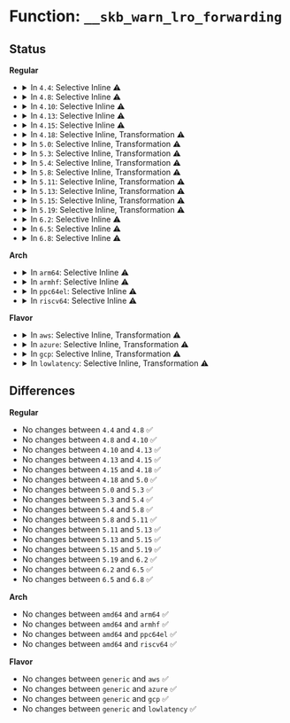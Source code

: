 # Function: <code>__skb_warn_lro_forwarding</code>

## Status
<b>Regular</b>
<ul>
<li>
<details>
<summary>In <code>4.4</code>: Selective Inline ⚠️</summary>

```c
void __skb_warn_lro_forwarding(const struct sk_buff *skb);
```

**Collision:** Unique Global

**Inline:** Selective

**Transformation:** False

**Instances:**

```
In net/core/skbuff.c (ffffffff81705ad0)
Location: net/core/skbuff.c:4176
Inline: True
Direct callers:
  - net/ipv4/ip_forward.c:ip_forward
  - net/ipv6/ip6_output.c:ip6_forward
```
**Symbols:**

```
ffffffff81705ad0-ffffffff81705afb: __skb_warn_lro_forwarding (STB_GLOBAL)
```
</details>
</li>
<li>
<details>
<summary>In <code>4.8</code>: Selective Inline ⚠️</summary>

```c
void __skb_warn_lro_forwarding(const struct sk_buff *skb);
```

**Collision:** Unique Global

**Inline:** Selective

**Transformation:** False

**Instances:**

```
In net/core/skbuff.c (ffffffff8176c7a0)
Location: net/core/skbuff.c:4217
Inline: True
Direct callers:
  - net/ipv4/ip_forward.c:ip_forward
  - net/ipv6/ip6_output.c:ip6_forward
```
**Symbols:**

```
ffffffff8176c7a0-ffffffff8176c7cb: __skb_warn_lro_forwarding (STB_GLOBAL)
```
</details>
</li>
<li>
<details>
<summary>In <code>4.10</code>: Selective Inline ⚠️</summary>

```c
void __skb_warn_lro_forwarding(const struct sk_buff *skb);
```

**Collision:** Unique Global

**Inline:** Selective

**Transformation:** False

**Instances:**

```
In net/core/skbuff.c (ffffffff81799970)
Location: net/core/skbuff.c:4261
Inline: True
Direct callers:
  - net/ipv4/ip_forward.c:ip_forward
  - net/ipv6/ip6_output.c:ip6_forward
```
**Symbols:**

```
ffffffff81799970-ffffffff8179999b: __skb_warn_lro_forwarding (STB_GLOBAL)
```
</details>
</li>
<li>
<details>
<summary>In <code>4.13</code>: Selective Inline ⚠️</summary>

```c
void __skb_warn_lro_forwarding(const struct sk_buff *skb);
```

**Collision:** Unique Global

**Inline:** Selective

**Transformation:** False

**Instances:**

```
In net/core/skbuff.c (ffffffff817b8610)
Location: net/core/skbuff.c:4355
Inline: True
Direct callers:
  - net/ipv4/ip_forward.c:ip_forward
  - net/ipv6/ip6_output.c:ip6_forward
```
**Symbols:**

```
ffffffff817b8610-ffffffff817b863b: __skb_warn_lro_forwarding (STB_GLOBAL)
```
</details>
</li>
<li>
<details>
<summary>In <code>4.15</code>: Selective Inline ⚠️</summary>

```c
void __skb_warn_lro_forwarding(const struct sk_buff *skb);
```

**Collision:** Unique Global

**Inline:** Selective

**Transformation:** False

**Instances:**

```
In net/core/skbuff.c (ffffffff81830fe0)
Location: net/core/skbuff.c:4743
Inline: True
Direct callers:
  - net/ipv4/ip_forward.c:ip_forward
  - net/ipv6/ip6_output.c:ip6_forward
  - net/ipv6/seg6_local.c:input_action_end_dx2
```
**Symbols:**

```
ffffffff81830fe0-ffffffff8183100b: __skb_warn_lro_forwarding (STB_GLOBAL)
```
</details>
</li>
<li>
<details>
<summary>In <code>4.18</code>: Selective Inline, Transformation ⚠️</summary>

```c
void __skb_warn_lro_forwarding(const struct sk_buff *skb);
```

**Collision:** Unique Global

**Inline:** Selective

**Transformation:** True

**Instances:**

```
In net/core/skbuff.c (0)
Location: net/core/skbuff.c:4782
Inline: True
Direct callers:
  - net/ipv4/ip_forward.c:ip_forward
  - net/ipv6/ip6_output.c:ip6_forward
  - net/ipv6/seg6_local.c:input_action_end_dx2
```
**Symbols:**

```
ffffffff8188345a-ffffffff8188346f: __skb_warn_lro_forwarding.cold.84 (STB_LOCAL)
ffffffff8187b490-ffffffff8187b4ad: __skb_warn_lro_forwarding (STB_GLOBAL)
```
</details>
</li>
<li>
<details>
<summary>In <code>5.0</code>: Selective Inline, Transformation ⚠️</summary>

```c
void __skb_warn_lro_forwarding(const struct sk_buff *skb);
```

**Collision:** Unique Global

**Inline:** Selective

**Transformation:** True

**Instances:**

```
In net/core/skbuff.c (ffffffff818a3ea1)
Location: net/core/skbuff.c:4804
Inline: True
Direct callers:
  - net/ipv4/ip_forward.c:ip_forward
  - net/ipv6/ip6_output.c:ip6_forward
  - net/ipv6/seg6_local.c:input_action_end_dx2
```
**Symbols:**

```
ffffffff818a3ea1-ffffffff818a3eb6: __skb_warn_lro_forwarding.cold.85 (STB_LOCAL)
ffffffff8189c2d0-ffffffff8189c2ed: __skb_warn_lro_forwarding (STB_GLOBAL)
```
</details>
</li>
<li>
<details>
<summary>In <code>5.3</code>: Selective Inline, Transformation ⚠️</summary>

```c
void __skb_warn_lro_forwarding(const struct sk_buff *skb);
```

**Collision:** Unique Global

**Inline:** Selective

**Transformation:** True

**Instances:**

```
In net/core/skbuff.c (ffffffff818eecc6)
Location: net/core/skbuff.c:4989
Inline: True
Direct callers:
  - net/ipv4/ip_forward.c:ip_forward
  - net/ipv6/ip6_output.c:ip6_forward
  - net/ipv6/seg6_local.c:input_action_end_dx2
```
**Symbols:**

```
ffffffff818eecc6-ffffffff818eecdb: __skb_warn_lro_forwarding.cold (STB_LOCAL)
ffffffff818e6b50-ffffffff818e6b6d: __skb_warn_lro_forwarding (STB_GLOBAL)
```
</details>
</li>
<li>
<details>
<summary>In <code>5.4</code>: Selective Inline, Transformation ⚠️</summary>

```c
void __skb_warn_lro_forwarding(const struct sk_buff *skb);
```

**Collision:** Unique Global

**Inline:** Selective

**Transformation:** True

**Instances:**

```
In net/core/skbuff.c (ffffffff81920ca2)
Location: net/core/skbuff.c:5001
Inline: True
Direct callers:
  - net/ipv4/ip_forward.c:ip_forward
  - net/ipv6/ip6_output.c:ip6_forward
  - net/ipv6/seg6_local.c:input_action_end_dx2
```
**Symbols:**

```
ffffffff81920ca2-ffffffff81920cb7: __skb_warn_lro_forwarding.cold (STB_LOCAL)
ffffffff81918ca0-ffffffff81918cbd: __skb_warn_lro_forwarding (STB_GLOBAL)
```
</details>
</li>
<li>
<details>
<summary>In <code>5.8</code>: Selective Inline, Transformation ⚠️</summary>

```c
void __skb_warn_lro_forwarding(const struct sk_buff *skb);
```

**Collision:** Unique Global

**Inline:** Selective

**Transformation:** True

**Instances:**

```
In net/core/skbuff.c (ffffffff819f4a2f)
Location: net/core/skbuff.c:5103
Inline: True
Direct callers:
  - net/ipv4/ip_forward.c:ip_forward
  - net/ipv6/ip6_output.c:ip6_forward
  - net/ipv6/seg6_local.c:input_action_end_dx2
```
**Symbols:**

```
ffffffff819f4a2f-ffffffff819f4a44: __skb_warn_lro_forwarding.cold (STB_LOCAL)
ffffffff819ea5c0-ffffffff819ea5e0: __skb_warn_lro_forwarding (STB_GLOBAL)
```
</details>
</li>
<li>
<details>
<summary>In <code>5.11</code>: Selective Inline, Transformation ⚠️</summary>

```c
void __skb_warn_lro_forwarding(const struct sk_buff *skb);
```

**Collision:** Unique Global

**Inline:** Selective

**Transformation:** True

**Instances:**

```
In net/core/skbuff.c (ffffffff81c309a8)
Location: net/core/skbuff.c:5170
Inline: True
Direct callers:
  - net/ipv4/ip_forward.c:ip_forward
  - net/ipv6/ip6_output.c:ip6_forward
  - net/ipv6/seg6_local.c:input_action_end_dx2
```
**Symbols:**

```
ffffffff81c309a8-ffffffff81c309bd: __skb_warn_lro_forwarding.cold (STB_LOCAL)
ffffffff819ea300-ffffffff819ea320: __skb_warn_lro_forwarding (STB_GLOBAL)
```
</details>
</li>
<li>
<details>
<summary>In <code>5.13</code>: Selective Inline, Transformation ⚠️</summary>

```c
void __skb_warn_lro_forwarding(const struct sk_buff *skb);
```

**Collision:** Unique Global

**Inline:** Selective

**Transformation:** True

**Instances:**

```
In net/core/skbuff.c (ffffffff81c22c8f)
Location: net/core/skbuff.c:5258
Inline: True
Direct callers:
  - net/ipv4/ip_forward.c:ip_forward
  - net/ipv6/ip6_output.c:ip6_forward
  - net/ipv6/seg6_local.c:input_action_end_dx2
```
**Symbols:**

```
ffffffff81c22c8f-ffffffff81c22ca4: __skb_warn_lro_forwarding.cold (STB_LOCAL)
ffffffff819d08c0-ffffffff819d08e0: __skb_warn_lro_forwarding (STB_GLOBAL)
```
</details>
</li>
<li>
<details>
<summary>In <code>5.15</code>: Selective Inline, Transformation ⚠️</summary>

```c
void __skb_warn_lro_forwarding(const struct sk_buff *skb);
```

**Collision:** Unique Global

**Inline:** Selective

**Transformation:** True

**Instances:**

```
In net/core/skbuff.c (ffffffff81d35117)
Location: net/core/skbuff.c:5326
Inline: True
Direct callers:
  - net/ipv4/ip_forward.c:ip_forward
  - net/ipv6/ip6_output.c:ip6_forward
  - net/ipv6/seg6_local.c:input_action_end_dx2
```
**Symbols:**

```
ffffffff81d35117-ffffffff81d3512c: __skb_warn_lro_forwarding.cold (STB_LOCAL)
ffffffff81a804c0-ffffffff81a804e0: __skb_warn_lro_forwarding (STB_GLOBAL)
```
</details>
</li>
<li>
<details>
<summary>In <code>5.19</code>: Selective Inline, Transformation ⚠️</summary>

```c
void __skb_warn_lro_forwarding(const struct sk_buff *skb);
```

**Collision:** Unique Global

**Inline:** Selective

**Transformation:** True

**Instances:**

```
In net/core/skbuff.c (ffffffff81f01674)
Location: net/core/skbuff.c:5240
Inline: True
Direct callers:
  - net/ipv4/ip_forward.c:ip_forward
  - net/ipv6/ip6_output.c:ip6_forward
  - net/ipv6/seg6_local.c:input_action_end_dx2
```
**Symbols:**

```
ffffffff81f01674-ffffffff81f01689: __skb_warn_lro_forwarding.cold (STB_LOCAL)
ffffffff81bf4b50-ffffffff81bf4b7a: __skb_warn_lro_forwarding (STB_GLOBAL)
```
</details>
</li>
<li>
<details>
<summary>In <code>6.2</code>: Selective Inline ⚠️</summary>

```c
void __skb_warn_lro_forwarding(const struct sk_buff *skb);
```

**Collision:** Unique Global

**Inline:** Selective

**Transformation:** False

**Instances:**

```
In net/core/skbuff.c (ffffffff81da2a00)
Location: net/core/skbuff.c:5442
Inline: True
Direct callers:
  - net/ipv4/ip_forward.c:ip_forward
  - net/ipv6/ip6_output.c:ip6_forward
  - net/ipv6/seg6_local.c:input_action_end_dx2
```
**Symbols:**

```
ffffffff81da2a00-ffffffff81da2a46: __skb_warn_lro_forwarding (STB_GLOBAL)
```
</details>
</li>
<li>
<details>
<summary>In <code>6.5</code>: Selective Inline ⚠️</summary>

```c
void __skb_warn_lro_forwarding(const struct sk_buff *skb);
```

**Collision:** Unique Global

**Inline:** Selective

**Transformation:** False

**Instances:**

```
In net/core/skbuff.c (ffffffff81e11590)
Location: net/core/skbuff.c:5640
Inline: True
Direct callers:
  - net/ipv4/ip_forward.c:ip_forward
  - net/ipv6/ip6_output.c:ip6_forward
  - net/ipv6/seg6_local.c:input_action_end_dx2
```
**Symbols:**

```
ffffffff81e11590-ffffffff81e115d6: __skb_warn_lro_forwarding (STB_GLOBAL)
```
</details>
</li>
<li>
<details>
<summary>In <code>6.8</code>: Selective Inline ⚠️</summary>

```c
void __skb_warn_lro_forwarding(const struct sk_buff *skb);
```

**Collision:** Unique Global

**Inline:** Selective

**Transformation:** False

**Instances:**

```
In net/core/skbuff.c (ffffffff81ece0d0)
Location: net/core/skbuff.c:5771
Inline: True
Direct callers:
  - net/ipv4/ip_forward.c:ip_forward
  - net/ipv6/ip6_output.c:ip6_forward
  - net/ipv6/seg6_local.c:input_action_end_dx2
```
**Symbols:**

```
ffffffff81ece0d0-ffffffff81ece11d: __skb_warn_lro_forwarding (STB_GLOBAL)
```
</details>
</li>
</ul>
<b>Arch</b>
<ul>
<li>
<details>
<summary>In <code>arm64</code>: Selective Inline ⚠️</summary>

```c
void __skb_warn_lro_forwarding(const struct sk_buff *skb);
```

**Collision:** Unique Global

**Inline:** Selective

**Transformation:** False

**Instances:**

```
In net/core/skbuff.c (ffff800010bb1d88)
Location: net/core/skbuff.c:5001
Inline: True
Direct callers:
  - net/ipv4/ip_forward.c:ip_forward
  - net/ipv6/ip6_output.c:ip6_forward
  - net/ipv6/seg6_local.c:input_action_end_dx2
```
**Symbols:**

```
ffff800010bb1d88-ffff800010bb1dc8: __skb_warn_lro_forwarding (STB_GLOBAL)
```
</details>
</li>
<li>
<details>
<summary>In <code>armhf</code>: Selective Inline ⚠️</summary>

```c
void __skb_warn_lro_forwarding(const struct sk_buff *skb);
```

**Collision:** Unique Global

**Inline:** Selective

**Transformation:** False

**Instances:**

```
In net/core/skbuff.c (c0ccf6f0)
Location: net/core/skbuff.c:5001
Inline: True
Direct callers:
  - net/ipv4/ip_forward.c:ip_forward
  - net/ipv6/ip6_output.c:ip6_forward
  - net/ipv6/seg6_local.c:input_action_end_dx2
```
**Symbols:**

```
c0ccf6f0-c0ccf728: __skb_warn_lro_forwarding (STB_GLOBAL)
```
</details>
</li>
<li>
<details>
<summary>In <code>ppc64el</code>: Selective Inline ⚠️</summary>

```c
void __skb_warn_lro_forwarding(const struct sk_buff *skb);
```

**Collision:** Unique Global

**Inline:** Selective

**Transformation:** False

**Instances:**

```
In net/core/skbuff.c (c000000000c89530)
Location: net/core/skbuff.c:5001
Inline: True
Direct callers:
  - net/ipv4/ip_forward.c:ip_forward
  - net/ipv6/ip6_output.c:ip6_forward
  - net/ipv6/seg6_local.c:input_action_end_dx2
```
**Symbols:**

```
c000000000c89530-c000000000c89590: __skb_warn_lro_forwarding (STB_GLOBAL)
```
</details>
</li>
<li>
<details>
<summary>In <code>riscv64</code>: Selective Inline ⚠️</summary>

```c
void __skb_warn_lro_forwarding(const struct sk_buff *skb);
```

**Collision:** Unique Global

**Inline:** Selective

**Transformation:** False

**Instances:**

```
In net/core/skbuff.c (ffffffe000744466)
Location: net/core/skbuff.c:5001
Inline: True
Direct callers:
  - net/ipv4/ip_forward.c:ip_forward
  - net/ipv6/ip6_output.c:ip6_forward
  - net/ipv6/seg6_local.c:input_action_end_dx2
```
**Symbols:**

```
ffffffe000744466-ffffffe0007444a4: __skb_warn_lro_forwarding (STB_GLOBAL)
```
</details>
</li>
</ul>
<b>Flavor</b>
<ul>
<li>
<details>
<summary>In <code>aws</code>: Selective Inline, Transformation ⚠️</summary>

```c
void __skb_warn_lro_forwarding(const struct sk_buff *skb);
```

**Collision:** Unique Global

**Inline:** Selective

**Transformation:** True

**Instances:**

```
In net/core/skbuff.c (ffffffff818c0ca2)
Location: net/core/skbuff.c:5001
Inline: True
Direct callers:
  - net/ipv4/ip_forward.c:ip_forward
  - net/ipv6/ip6_output.c:ip6_forward
  - net/ipv6/seg6_local.c:input_action_end_dx2
```
**Symbols:**

```
ffffffff818c0ca2-ffffffff818c0cb7: __skb_warn_lro_forwarding.cold (STB_LOCAL)
ffffffff818b8ca0-ffffffff818b8cbd: __skb_warn_lro_forwarding (STB_GLOBAL)
```
</details>
</li>
<li>
<details>
<summary>In <code>azure</code>: Selective Inline, Transformation ⚠️</summary>

```c
void __skb_warn_lro_forwarding(const struct sk_buff *skb);
```

**Collision:** Unique Global

**Inline:** Selective

**Transformation:** True

**Instances:**

```
In net/core/skbuff.c (ffffffff8187abe2)
Location: net/core/skbuff.c:5001
Inline: True
Direct callers:
  - net/ipv4/ip_forward.c:ip_forward
  - net/ipv6/ip6_output.c:ip6_forward
  - net/ipv6/seg6_local.c:input_action_end_dx2
```
**Symbols:**

```
ffffffff8187abe2-ffffffff8187abf7: __skb_warn_lro_forwarding.cold (STB_LOCAL)
ffffffff81872bf0-ffffffff81872c0d: __skb_warn_lro_forwarding (STB_GLOBAL)
```
</details>
</li>
<li>
<details>
<summary>In <code>gcp</code>: Selective Inline, Transformation ⚠️</summary>

```c
void __skb_warn_lro_forwarding(const struct sk_buff *skb);
```

**Collision:** Unique Global

**Inline:** Selective

**Transformation:** True

**Instances:**

```
In net/core/skbuff.c (ffffffff81911ca2)
Location: net/core/skbuff.c:5001
Inline: True
Direct callers:
  - net/ipv4/ip_forward.c:ip_forward
  - net/ipv6/ip6_output.c:ip6_forward
  - net/ipv6/seg6_local.c:input_action_end_dx2
```
**Symbols:**

```
ffffffff81911ca2-ffffffff81911cb7: __skb_warn_lro_forwarding.cold (STB_LOCAL)
ffffffff81909ca0-ffffffff81909cbd: __skb_warn_lro_forwarding (STB_GLOBAL)
```
</details>
</li>
<li>
<details>
<summary>In <code>lowlatency</code>: Selective Inline, Transformation ⚠️</summary>

```c
void __skb_warn_lro_forwarding(const struct sk_buff *skb);
```

**Collision:** Unique Global

**Inline:** Selective

**Transformation:** True

**Instances:**

```
In net/core/skbuff.c (ffffffff81932e02)
Location: net/core/skbuff.c:5001
Inline: True
Direct callers:
  - net/ipv4/ip_forward.c:ip_forward
  - net/ipv6/ip6_output.c:ip6_forward
  - net/ipv6/seg6_local.c:input_action_end_dx2
```
**Symbols:**

```
ffffffff81932e02-ffffffff81932e17: __skb_warn_lro_forwarding.cold (STB_LOCAL)
ffffffff8192ada0-ffffffff8192adbd: __skb_warn_lro_forwarding (STB_GLOBAL)
```
</details>
</li>
</ul>

## Differences
<b>Regular</b>
<ul>
<li>
No changes between <code>4.4</code> and <code>4.8</code> ✅
</li>
<li>
No changes between <code>4.8</code> and <code>4.10</code> ✅
</li>
<li>
No changes between <code>4.10</code> and <code>4.13</code> ✅
</li>
<li>
No changes between <code>4.13</code> and <code>4.15</code> ✅
</li>
<li>
No changes between <code>4.15</code> and <code>4.18</code> ✅
</li>
<li>
No changes between <code>4.18</code> and <code>5.0</code> ✅
</li>
<li>
No changes between <code>5.0</code> and <code>5.3</code> ✅
</li>
<li>
No changes between <code>5.3</code> and <code>5.4</code> ✅
</li>
<li>
No changes between <code>5.4</code> and <code>5.8</code> ✅
</li>
<li>
No changes between <code>5.8</code> and <code>5.11</code> ✅
</li>
<li>
No changes between <code>5.11</code> and <code>5.13</code> ✅
</li>
<li>
No changes between <code>5.13</code> and <code>5.15</code> ✅
</li>
<li>
No changes between <code>5.15</code> and <code>5.19</code> ✅
</li>
<li>
No changes between <code>5.19</code> and <code>6.2</code> ✅
</li>
<li>
No changes between <code>6.2</code> and <code>6.5</code> ✅
</li>
<li>
No changes between <code>6.5</code> and <code>6.8</code> ✅
</li>
</ul>
<b>Arch</b>
<ul>
<li>
No changes between <code>amd64</code> and <code>arm64</code> ✅
</li>
<li>
No changes between <code>amd64</code> and <code>armhf</code> ✅
</li>
<li>
No changes between <code>amd64</code> and <code>ppc64el</code> ✅
</li>
<li>
No changes between <code>amd64</code> and <code>riscv64</code> ✅
</li>
</ul>
<b>Flavor</b>
<ul>
<li>
No changes between <code>generic</code> and <code>aws</code> ✅
</li>
<li>
No changes between <code>generic</code> and <code>azure</code> ✅
</li>
<li>
No changes between <code>generic</code> and <code>gcp</code> ✅
</li>
<li>
No changes between <code>generic</code> and <code>lowlatency</code> ✅
</li>
</ul>
